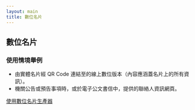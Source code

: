 ```yaml
---
layout: main
title: 數位名片
---
```


## 數位名片

### 使用情境舉例

- 由實體名片經 QR Code 連結至的線上數位版本（內容應涵蓋名片上的所有資訊）。
- 機關公告或預告事項時，或於電子公文書信中，提供的聯絡人資訊網頁。

[使用數位名片生產器](pages/digital-info/digital-info.html)
